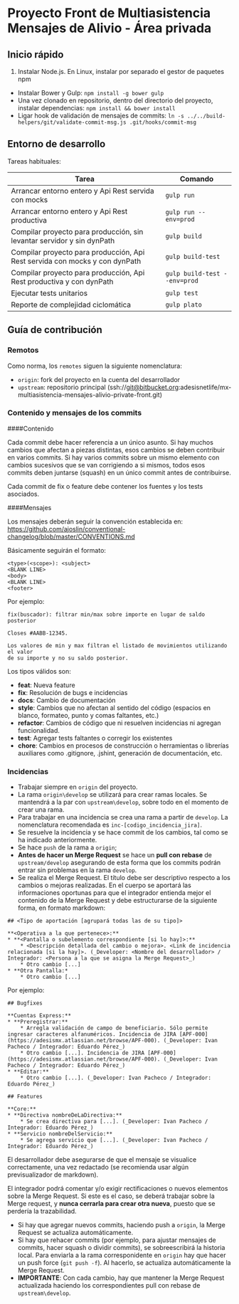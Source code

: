 # Proyecto Front de Multiasistencia Mensajes de Alivio - Área privada

## Inicio rápido
1. Instalar Node.js. En Linux, instalar por separado el gestor de paquetes npm
* Instalar Bower y Gulp: `npm install -g bower gulp`
* Una vez clonado en repositorio, dentro del directorio del proyecto, instalar dependencias: `npm install && bower install`
* Ligar hook de validación de mensajes de commits: `ln -s ../../build-helpers/git/validate-commit-msg.js .git/hooks/commit-msg`

## Entorno de desarrollo

Tareas habituales:

| Tarea | Comando |
|---|---|
| Arrancar entorno entero y Api Rest servida con mocks | `gulp run` |
| Arrancar entorno entero y Api Rest productiva | `gulp run --env=prod` |
| Compilar proyecto para producción, sin levantar servidor y sin dynPath | `gulp build` |
| Compilar proyecto para producción, Api Rest servida con mocks y con dynPath | `gulp build-test` |
| Compilar proyecto para producción, Api Rest productiva y con dynPath | `gulp build-test --env=prod` |
| Ejecutar tests unitarios | `gulp test` |
| Reporte de complejidad ciclomática | `gulp plato` |

## Guía de contribución

### Remotos
Como norma, los `remotes` siguen la siguiente nomenclatura:
* `origin`: fork del proyecto en la cuenta del desarrollador
* `upstream`: repositorio principal (ssh://git@bitbucket.org:adesisnetlife/mx-multiasistencia-mensajes-alivio-private-front.git)

### Contenido y mensajes de los commits

####Contenido

Cada commit debe hacer referencia a un único asunto. Si hay muchos cambios que afectan a piezas distintas,
esos cambios se deben contribuir en varios commits. Si hay varios commits sobre un mismo elemento
con cambios sucesivos que se van corrigiendo a si mismos, todos esos commits deben juntarse
(squash) en un único commit antes de contribuirse.

Cada commit de fix o feature debe contener los fuentes y los tests asociados.

####Mensajes

Los mensajes deberán seguir la convención establecida en: https://github.com/ajoslin/conventional-changelog/blob/master/CONVENTIONS.md

Básicamente seguirán el formato:

```
<type>(<scope>): <subject>
<BLANK LINE>
<body>
<BLANK LINE>
<footer>
```

Por ejemplo:

```
fix(buscador): filtrar min/max sobre importe en lugar de saldo posterior

Closes #AABB-12345.

Los valores de min y max filtran el listado de movimientos utilizando el valor
de su importe y no su saldo posterior.
```

Los tipos válidos son:

* **feat**: Nueva feature
* **fix**: Resolución de bugs e incidencias
* **docs**: Cambio de documentación
* **style**: Cambios que no afectan al sentido del código (espacios en blanco,
formateo, punto y comas faltantes, etc.)
* **refactor**: Cambios de código que ni resuelven incidencias ni agregan funcionalidad.
* **test**: Agregar tests faltantes o corregir los existentes
* **chore**: Cambios en procesos de construcción o herramientas o librerías auxiliares
como .gitignore, .jshint, generación de documentación, etc.


### Incidencias

* Trabajar siempre en `origin` del proyecto.
* La rama `origin\develop` se utilizará para crear ramas locales.
Se mantendrá a la par con `upstream\develop`, sobre todo en el momento
de crear una rama.
* Para trabajar en una incidencia se crea una rama a partir de `develop`.
La nomenclatura recomendada es `inc-[codigo_incidencia_jira]`.
* Se resuelve la incidencia y se hace commit de los cambios, tal como se ha indicado anteriormente.
* Se hace `push` de la rama a `origin`;
* **Antes de hacer un Merge Request** se hace un **pull con rebase** de
`upstream/develop` asegurando de esta forma que los commits podrán entrar
sin problemas en la rama `develop`.
* Se realiza el Merge Request. El título debe ser descriptivo respecto a los cambios o mejoras realizadas. En el cuerpo se aportará
las informaciones oportunas para que el integrador entienda mejor el contenido
de la Merge Request y debe estructurarse de la siguiente forma, en formato markdown:

```
## <Tipo de aportación [agrupará todas las de su tipo]>

**<Operativa a la que pertenece>:**
* **<Pantalla o subelemento correspondiente [si lo hay]>:**
    * <Descripción detallada del cambio o mejora>. <Link de incidencia relacionada [si la hay]>. (_Developer: <Nombre del desarrollador> / Integrador: <Persona a la que se asigna la Merge Request>_)
    * Otro cambio [...]
* **Otra Pantalla:*
    * Otro cambio [...]
```
Por ejemplo:

```
## Bugfixes

**Cuentas Express:**
* **Preregistrar:**
    * Arregla validación de campo de beneficiario. Sólo permite ingresar caracteres alfanuméricos. Incidencia de JIRA [APF-000](https://adesismx.atlassian.net/browse/APF-000). (_Developer: Ivan Pacheco / Integrador: Eduardo Pérez_)
    * Otro cambio [...]. Incidencia de JIRA [APF-000](https://adesismx.atlassian.net/browse/APF-000). (_Developer: Ivan Pacheco / Integrador: Eduardo Pérez_)
* **Editar:**
    * Otro cambio [...]. (_Developer: Ivan Pacheco / Integrador: Eduardo Pérez_)

## Features

**Core:**
* **Directiva nombreDeLaDirectiva:**
    * Se crea directiva para [...]. (_Developer: Ivan Pacheco / Integrador: Eduardo Pérez_)
* **Servicio nombreDelServicio:**
    * Se agrega servicio que [...]. (_Developer: Ivan Pacheco / Integrador: Eduardo Pérez_)
```
El desarrollador debe asegurarse de que el mensaje se visualice correctamente, una vez redactado (se recomienda usar algún previsualizador de markdown).

El integrador podrá comentar y/o exigir rectificaciones o nuevos elementos sobre la Merge Request. Si este es el caso, se deberá trabajar sobre la Merge request, y **nunca cerrarla para crear
otra nueva**, puesto que se perdería la trazabilidad.

* Si hay que agregar nuevos commits, haciendo push a `origin`, la Merge Request
se actualiza automáticamente.
* Si hay que rehacer commits (por ejemplo, para ajustar mensajes de commits,
hacer squash o dividir commits), se sobreescribirá la historia local. Para
enviarla a la rama corresponidente en `origin` hay que hacer un push force
(`git push -f`). Al hacerlo, se actualiza automáticamente la Merge Request.
* **IMPORTANTE**: Con cada cambio, hay que mantener la Merge Request actualizada haciendo los correspondientes pull con rebase de `upstream\develop`.
